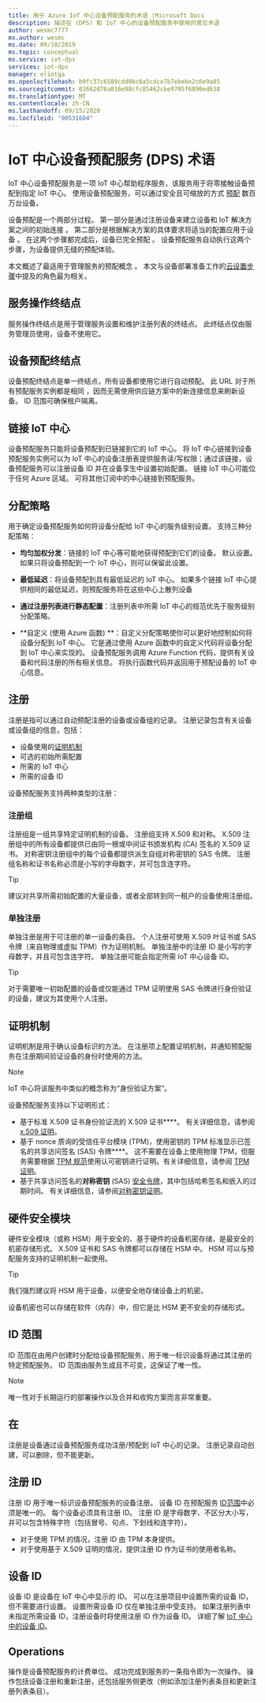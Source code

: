 ```yaml
---
title: 用于 Azure IoT 中心设备预配服务的术语 |Microsoft Docs
description: 描述在 (DPS) 和 IoT 中心的设备预配服务中使用的常见术语
author: wesmc7777
ms.author: wesmc
ms.date: 09/18/2019
ms.topic: conceptual
ms.service: iot-dps
services: iot-dps
manager: eliotga
ms.openlocfilehash: b9fc37c6589cdd0bc6a5cdce7b7ebebe2c6e9a85
ms.sourcegitcommit: 03662d76a816e98cfc85462cbe9705f6890ed638
ms.translationtype: MT
ms.contentlocale: zh-CN
ms.lasthandoff: 09/15/2020
ms.locfileid: "90531604"
---
```

# <a name="iot-hub-device-provisioning-service-dps-terminology"></a>IoT 中心设备预配服务 (DPS) 术语

IoT 中心设备预配服务是一项 IoT 中心帮助程序服务，该服务用于将零接触设备预配到指定 IoT 中心。 使用设备预配服务，可以通过安全且可缩放的方式 [预配](about-iot-dps.md#provisioning-process) 数百万台设备。

设备预配是一个两部分过程。 第一部分是通过注册设备来建立设备和 IoT 解决方案之间的初始连接  。 第二部分是根据解决方案的具体要求将适当的配置应用于设备  。 在这两个步骤都完成后，设备已完全预配  。 设备预配服务自动执行这两个步骤，为设备提供无缝的预配体验。

本文概述了最适用于管理服务的预配概念  。 本文与设备部署准备工作的[云设置步骤](about-iot-dps.md#cloud-setup-step)中提及的角色最为相关。

## <a name="service-operations-endpoint"></a>服务操作终结点

服务操作终结点是用于管理服务设置和维护注册列表的终结点。 此终结点仅由服务管理员使用，设备不使用它。

## <a name="device-provisioning-endpoint"></a>设备预配终结点

设备预配终结点是单一终结点，所有设备都使用它进行自动预配。 此 URL 对于所有预配服务实例都是相同 ，因而无需使用供应链方案中的新连接信息来刷新设备。 ID 范围可确保租户隔离。

## <a name="linked-iot-hubs"></a>链接 IoT 中心

设备预配服务只能将设备预配到已链接到它的 IoT 中心。 将 IoT 中心链接到设备预配服务实例可以为 IoT 中心的设备注册表提供服务读/写权限；通过该链接，设备预配服务可以注册设备 ID 并在设备孪生中设置初始配置。 链接 IoT 中心可能位于任何 Azure 区域。 可将其他订阅中的中心链接到预配服务。


## <a name="allocation-policy"></a>分配策略

用于确定设备预配服务如何将设备分配给 IoT 中心的服务级别设置。 支持三种分配策略：

* **均匀加权分发**：链接的 IoT 中心等可能地获得预配到它们的设备。 默认设置。 如果只将设备预配到一个 IoT 中心，则可以保留此设置。

* **最低延迟**：将设备预配到具有最低延迟的 IoT 中心。 如果多个链接 IoT 中心提供相同的最低延迟，则预配服务将在这些中心上散列设备

* **通过注册列表进行静态配置**：注册列表中所需 IoT 中心的规范优先于服务级别分配策略。

* **自定义 (使用 Azure 函数) **：自定义分配策略使你可以更好地控制如何将设备分配到 IoT 中心。 它是通过使用 Azure 函数中的自定义代码将设备分配到 IoT 中心来实现的。 设备预配服务调用 Azure Function 代码，提供有关设备和代码注册的所有相关信息。 将执行函数代码并返回用于预配设备的 IoT 中心信息。

## <a name="enrollment"></a>注册

注册是指可以通过自动预配注册的设备或设备组的记录。 注册记录包含有关设备或设备组的信息，包括：
- 设备使用的[证明机制](#attestation-mechanism)
- 可选的初始所需配置
- 所需的 IoT 中心
- 所需的设备 ID

设备预配服务支持两种类型的注册：

### <a name="enrollment-group"></a>注册组

注册组是一组共享特定证明机制的设备。 注册组支持 X.509 和对称。 X.509 注册组中的所有设备都提供已由同一根或中间证书颁发机构 (CA) 签名的 X.509 证书。 对称密钥注册组中的每个设备都提供派生自组对称密钥的 SAS 令牌。 注册组名称和证书名称必须是小写的字母数字，并可包含连字符。

> [!TIP]
> 建议对共享所需初始配置的大量设备，或者全部转到同一租户的设备使用注册组。

### <a name="individual-enrollment"></a>单独注册

单独注册是用于可注册的单一设备的条目。 个人注册可使用 X.509 叶证书或 SAS 令牌（来自物理或虚拟 TPM）作为证明机制。 单独注册中的注册 ID 是小写的字母数字，并且可包含连字符。 单独注册可能会指定所需 IoT 中心设备 ID。

> [!TIP]
> 对于需要唯一初始配置的设备或仅能通过 TPM 证明使用 SAS 令牌进行身份验证的设备，建议为其使用个人注册。


## <a name="attestation-mechanism"></a>证明机制

证明机制是用于确认设备标识的方法。 在注册项上配置证明机制，并通知预配服务在注册期间验证设备的身份时使用的方法。

> [!NOTE]
> IoT 中心将该服务中类似的概念称为“身份验证方案”。

设备预配服务支持以下证明形式：
* 基于标准 X.509 证书身份验证流的 X.509 证书****。 有关详细信息，请参阅 [x.509 证明](concepts-x509-attestation.md)。
* 基于 nonce 质询的受信任平台模块 (TPM)，使用密钥的 TPM 标准显示已签名的共享访问签名 (SAS) 令牌****。 这不需要在设备上使用物理 TPM，但服务需要根据 [TPM 规范](https://trustedcomputinggroup.org/work-groups/trusted-platform-module/)使用认可密钥进行证明。有关详细信息，请参阅 [TPM 证明](concepts-tpm-attestation.md)。
* 基于共享访问签名的**对称密钥** (SAS) [安全令牌](../iot-hub/iot-hub-devguide-security.md#security-tokens)，其中包括哈希签名和嵌入的过期时间。 有关详细信息，请参阅[对称密钥证明](concepts-symmetric-key-attestation.md)。


## <a name="hardware-security-module"></a>硬件安全模块

硬件安全模块（或称 HSM）用于安全的、基于硬件的设备机密存储，是最安全的机密存储形式。 X.509 证书和 SAS 令牌都可以存储在 HSM 中。 HSM 可以与预配服务支持的证明机制一起使用。

> [!TIP]
> 我们强烈建议将 HSM 用于设备，以便安全地存储设备上的机密。

设备机密也可以存储在软件（内存）中，但它是比 HSM 更不安全的存储形式。



## <a name="id-scope"></a>ID 范围

ID 范围在由用户创建时分配给设备预配服务，用于唯一标识设备将通过其注册的特定预配服务。 ID 范围由服务生成且不可变，这保证了唯一性。

> [!NOTE]
> 唯一性对于长期运行的部署操作以及合并和收购方案而言非常重要。


## <a name="registration"></a>在

注册是设备通过设备预配服务成功注册/预配到 IoT 中心的记录。 注册记录自动创建，可以删除，但不能更新。


## <a name="registration-id"></a>注册 ID

注册 ID 用于唯一标识设备预配服务的设备注册。 设备 ID 在预配服务 [ID范围](#id-scope)中必须是唯一的。 每个设备必须具有注册 ID。 注册 ID 是字母数字、不区分大小写，并可以包含特殊字符（包括冒号、句点、下划线和连字符）。

* 对于使用 TPM 的情况，注册 ID 由 TPM 本身提供。
* 对于使用基于 X.509 证明的情况，提供注册 ID 作为证书的使用者名称。

## <a name="device-id"></a>设备 ID

设备 ID 是设备在 IoT 中心中显示的 ID。 可以在注册项目中设置所需的设备 ID，但不需要进行设置。 设置所需设备 ID 仅在单独注册中受支持。 如果注册列表中未指定所需设备 ID，注册设备时将使用注册 ID 作为设备 ID。 详细了解 [IoT 中心中的设备 ID](../iot-hub/iot-hub-devguide-identity-registry.md)。



## <a name="operations"></a>Operations

操作是设备预配服务的计费单位。 成功完成到服务的一条指令即为一次操作。 操作包括设备注册和重新注册，还包括服务侧更改（例如添加注册列表条目和更新注册列表条目）。
